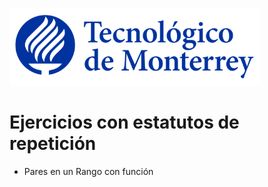 ![Tec de Monterrey](images/logotecmty.png)
# Ejercicios con estatutos de repetición

- Pares en un Rango con función

